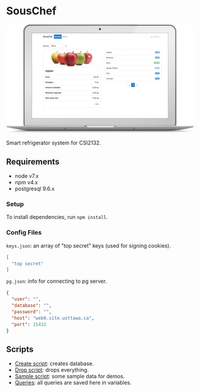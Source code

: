 # SousChef

![](public/src/img/preview.png)

Smart refrigerator system for CSI2132.

## Requirements

 - node v7.x
 - npm v4.x
 - postgresql 9.6.x

### Setup

To install dependencies, run `npm install`.

### Config Files

`keys.json`: an array of "top secret" keys (used for signing cookies).

```json
[
  "top secret"
]
```

`pg.json`: info for connecting to pg server.

```json
{
  "user": "",
  "database": "",
  "password": "",
  "host": "web0.site.uottawa.ca",
  "port": 15432
}
```

## Scripts

 - [Create script](lib/db/scripts/create.sql): creates database.
 - [Drop script](lib/db/scripts/drop.sql): drops everything.
 - [Sample script](lib/db/scripts/sample.sql): some sample data for demos.
 - [Queries](lib/db/queries.js): all queries are saved here in variables.